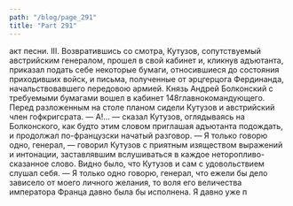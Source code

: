 ```yaml
---
path: "/blog/page_291"
title: "Part 291"
---
```


акт песни.
III.
Возвратившись со смотра, Кутузов, сопутствуемый австрийским генералом, прошел в свой кабинет и, кликнув адъютанта, приказал подать себе некоторые бумаги, относившиеся до состояния приходивших войск, и письма, полученные от эрцгерцога Фердинанда, начальствовавшего передовою армией. Князь Андрей Болконский с требуемыми бумагами вошел в кабинет 148главнокомандующего. Перед разложенным на столе планом сидели Кутузов и австрийский член гофкригсрата.
— A!... — сказал Кутузов, оглядываясь на Болконского, как будто этим словом приглашая адъютанта подождать, и продолжал по-французски начатый разговор.
— Я только говорю одно, генерал, — говорил Кутузов с приятным изяществом выражений и интонации, заставлявшим вслушиваться в каждое неторопливо-сказанное слово. Видно было, что Кутузов и сам с удовольствием слушал себя. — Я только одно говорю, генерал, что ежели бы дело зависело от моего личного желания, то воля его величества императора Франца давно была бы исполнена. Я давно уже п
